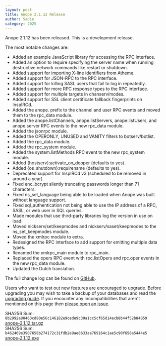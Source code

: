 ```yaml
---
layout: post
title: Anope 2.1.12 Release
author: Sadie
category: 2025
---
```


Anope 2.1.12 has been released. This is a development release.

The most notable changes are:

 * Added an example JavaScript library for accessing the RPC interface.
 * Added an option to require specifying the server name when running destructive network commands like restart or shutdown.
 * Added support for importing X-line identifiers from Atheme.
 * Added support for JSON-RPC to the RPC interface.
 * Added support for killing SASL users that fail to log in repeatedly.
 * Added support for more RPC response types to the RPC interface.
 * Added support for multiple targets in chanserv/modes.
 * Added support for SSL client certificate fallback fingerprints on InspIRCd.
 * Added the anope. prefix to the channel and user RPC events and moved them to the rpc_data module.
 * Added the anope.listChannels, anope.listServers, anope.listUsers, and anope.server RPC events to the new rpc_data module.
 * Added the jsonrpc module.
 * Added the OPERONLY, UNUSED and VANITY filters to botserv/botlist.
 * Added the rpc_data module.
 * Added the rpc_system module.
 * Added the system.listMethods RPC event to the new rpc_system module.
 * Added {hostserv}:activate_on_deoper (defaults to yes).
 * Added {os_shutdown}:requirename (defaults to yes).
 * Deprecated support for InspIRCd v3 (scheduled to be removed in around a year).
 * Fixed enc_bcrypt silently truncating passwords longer than 71 characters.
 * Fixed ns_set_language being able to be loaded when Anope was built without language support.
 * Fixed sql_authentication not being able to use the IP address of a RPC, SASL, or web user in SQL queries.
 * Made modules that use third-party libraries log the version in use on load.
 * Moved nickserv/set/keepmodes and nickserv/saset/keepmodes to the ns_set_keepmodes module.
 * Moved the xmlrpc module to extra.
 * Redesigned the RPC interface to add support for emitting multiple data types.
 * Renamed the xmlrpc_main module to rpc_main.
 * Replaced the opers RPC event with rpc.listOpers and rpc.oper events in the new rpc_data module.
 * Updated the Dutch translation.

The full change log can be found on [GitHub](https://github.com/anope/anope/compare/2.1.11...2.1.12).

Users who want to test out new features are encouraged to upgrade. Before upgrading you may wish to take a backup of your databases and read the [upgrading guide](/upgrading.html). If you encounter any incompatibilities that aren't mentioned on this page then [please open an issue](https://github.com/anope/website/issues/new).

SHA256 Sum: `8b2992a80463cd80e56c146182e9cede9c30a1cc5cf65d14acb8b44f52b84059` [anope-2.1.12.tar.gz](https://github.com/anope/anope/archive/refs/tags/2.1.12.tar.gz)
\
SHA256 Sum: `b462469e3907658b274172c31fdb2e9ae8633aa769164c1ae5c90f658a5444e5` [anope-2.1.12.exe](https://github.com/anope/anope/releases/download/2.1.12/anope-2.1.12.exe)
